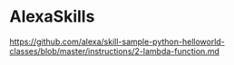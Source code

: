 # AlexaSkills

https://github.com/alexa/skill-sample-python-helloworld-classes/blob/master/instructions/2-lambda-function.md

